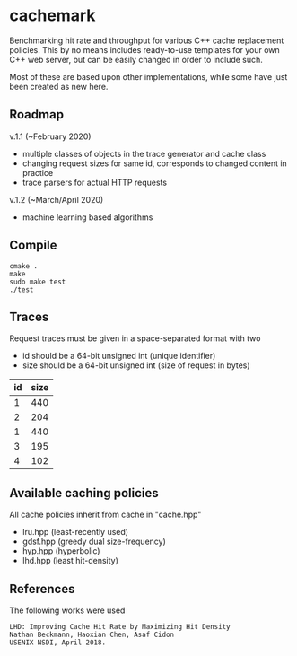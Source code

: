 # cachemark

Benchmarking hit rate and throughput for various C++ cache replacement policies. This by no means includes ready-to-use templates for your own C++ web server, but can be easily changed in order to include such.

Most of these are based upon other implementations, while some have just been created as new here.

## Roadmap

v.1.1 (~February 2020)

- multiple classes of objects in the trace generator and cache class
- changing request sizes for same id, corresponds to changed content in practice
- trace parsers for actual HTTP requests

v.1.2 (~March/April 2020)

- machine learning based algorithms

## Compile

    cmake .
    make
    sudo make test
    ./test

## Traces

Request traces must be given in a space-separated format with two
- id should be a 64-bit unsigned int (unique identifier)
- size should be a 64-bit unsigned int (size of request in bytes)

| id  | size |
| --- | ---- |
|   1 |  440 |
|   2 |  204 |
|   1 |  440 |
|   3 |  195 |
|   4 |  102 |


## Available caching policies
All cache policies inherit from cache in "cache.hpp"

- lru.hpp (least-recently used)
- gdsf.hpp (greedy dual size-frequency)
- hyp.hpp (hyperbolic)
- lhd.hpp (least hit-density)

## References

The following works were used

    LHD: Improving Cache Hit Rate by Maximizing Hit Density
    Nathan Beckmann, Haoxian Chen, Asaf Cidon
    USENIX NSDI, April 2018.
